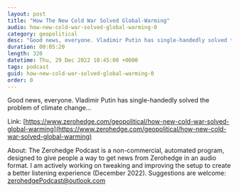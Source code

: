 ```yaml
---
layout: post
title: "How The New Cold War Solved Global-Warming"
audio: how-new-cold-war-solved-global-warming-0
category: geopolitical
desc: "Good news, everyone. Vladimir Putin has single-handedly solved the problem of climate change..."
duration: 00:05:20
length: 320
datetime: Thu, 29 Dec 2022 10:45:00 +0000
tags: podcast
guid: how-new-cold-war-solved-global-warming-0
order: 0
---
```

Good news, everyone. Vladimir Putin has single-handedly solved the problem of climate change...

Link: [https://www.zerohedge.com/geopolitical/how-new-cold-war-solved-global-warming](https://www.zerohedge.com/geopolitical/how-new-cold-war-solved-global-warming)

About: The Zerohedge Podcast is a non-commercial, automated program, designed to give people a way to get news from Zerohedge in an audio format.  I am actively working on tweaking and improving the setup to create a better listening experience (December 2022).  Suggestions are welcome: [zerohedgePodcast@outlook.com](mailto:zerohedgePodcast@outlook.com)